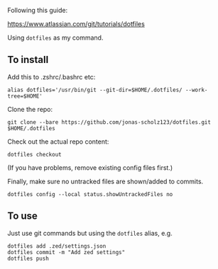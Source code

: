 Following this guide:

https://www.atlassian.com/git/tutorials/dotfiles

Using `dotfiles` as my command.

## To install

Add this to .zshrc/.bashrc etc:
```
alias dotfiles='/usr/bin/git --git-dir=$HOME/.dotfiles/ --work-tree=$HOME'
```

Clone the repo:
```
git clone --bare https://github.com/jonas-scholz123/dotfiles.git $HOME/.dotfiles
```

Check out the actual repo content:
```
dotfiles checkout
```
(If you have problems, remove existing config files first.)


Finally, make sure no untracked files are shown/added to commits.
```
dotfiles config --local status.showUntrackedFiles no
```


## To use
Just use git commands but using the `dotfiles` alias, e.g.
```
dotfiles add .zed/settings.json
dotfiles commit -m "Add zed settings"
dotfiles push
```
